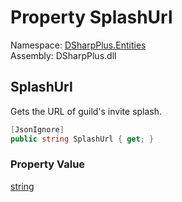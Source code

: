 # Property SplashUrl

Namespace: [DSharpPlus.Entities](DSharpPlus.Entities.md)  
Assembly: DSharpPlus.dll

## <a id="DSharpPlus_Entities_DiscordInviteGuild_SplashUrl"></a>SplashUrl

Gets the URL of guild's invite splash.

```csharp
[JsonIgnore]
public string SplashUrl { get; }
```

### Property Value

[string](https://learn.microsoft.com/dotnet/api/system.string)

